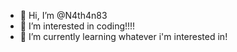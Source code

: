 - 👋 Hi, I’m @N4th4n83
- 👀 I’m interested in coding!!!!
- 🌱 I’m currently learning whatever i'm interested in!

<!---
N4th4n83/N4th4n83 is a ✨ special ✨ repository because its `README.md` (this file) appears on your GitHub profile.
You can click the Preview link to take a look at your changes.
--->
